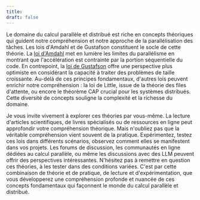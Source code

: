 ```yaml
---
title: 
draft: false
---
```

Le domaine du calcul parallèle et distribué est riche en concepts théoriques qui guident notre compréhension et notre approche de la parallélisation des tâches. Les lois d'Amdahl et de Gustafson constituent le socle de cette théorie. La [loi d'Amdahl](https://fr.wikipedia.org/wiki/Loi_d'Amdahl) met en lumière les limites du parallélisme en montrant que l'accélération est contrainte par la portion séquentielle du code. En contrepoint, la [loi de Gustafson](https://fr.wikipedia.org/wiki/Loi_de_Gustafson) offre une perspective plus optimiste en considérant la capacité à traiter des problèmes de taille croissante. Au-delà de ces principes fondamentaux, d'autres lois peuvent enrichir notre compréhension : la loi de Little, issue de la théorie des files d'attente, ou encore le théorème CAP crucial pour les systèmes distribués. Cette diversité de concepts souligne la complexité et la richesse du domaine.

Je vous invite vivement à explorer ces théories par vous-même. La lecture d'articles scientifiques, de livres spécialisés ou de ressources en ligne peut approfondir votre compréhension théorique. Mais n'oubliez pas que la véritable compréhension vient souvent de la pratique. Expérimentez, testez ces lois dans différents scénarios, observez comment elles se manifestent dans vos projets. Les forums de discussion, les communautés en ligne dédiées au calcul parallèle, ou même les discussions avec des LLM peuvent offrir des perspectives intéressantes. N'hésitez pas à remettre en question ces théories, à les tester dans des conditions variées. C'est par cette combinaison de théorie et de pratique, de lecture et d'expérimentation, que vous développerez une compréhension profonde et nuancée de ces concepts fondamentaux qui façonnent le monde du calcul parallèle et distribué.
